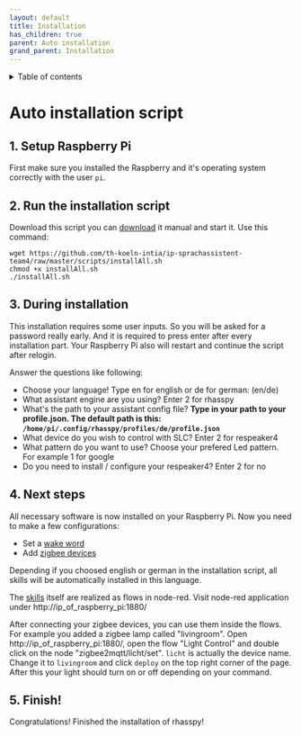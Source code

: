 ```yaml
---
layout: default
title: Installation
has_children: true
parent: Auto installation
grand_parent: Installation
---
```


<details close markdown="block">
  <summary>
    Table of contents
  </summary>
  {: .text-delta }
1. TOC
{:toc}
</details>

# Auto installation script

## 1. Setup Raspberry Pi
First make sure you installed the Raspberry and it's operating system correctly with the user ``pi``.

## 2. Run the installation script
Download this script you can [download](https://github.com/th-koeln-intia/ip-sprachassistent-team4/blob/master/scripts/installAll.sh) it manual
and start it. Use this command:
```
wget https://github.com/th-koeln-intia/ip-sprachassistent-team4/raw/master/scripts/installAll.sh
chmod +x installAll.sh
./installAll.sh
```

## 3. During installation
This installation requires some user inputs. So you will be asked for a password really early.
And it is required to press enter after every installation part.
Your Raspberry Pi also will restart and continue the script after relogin.

Answer the questions like following:
* Choose your language! Type en for english or de for german: (en/de)
* What assistant engine are you using? Enter 2 for rhasspy
* What's the path to your assistant config file? **Type in your path to your profile.json. The default path is this: `/home/pi/.config/rhasspy/profiles/de/profile.json`**
* What device do you wish to control with SLC? Enter 2 for respeaker4
* What pattern do you want to use? Choose your prefered Led pattern. For example 1 for google
* Do you need to install / configure your respeaker4? Enter 2 for no 

## 4. Next steps
All necessary software is now installed on your Raspberry Pi. Now you need to make a few configurations:

- Set a [wake word](/pages/installation/manual/configuration.html#3-wake-word)
- Add [zigbee devices](/pages/knowledge/zigbee/zigbee2mqtt)

Depending if you choosed english or german in the installation script, all skills will be automatically installed
in this language.

The [skills](/pages/skills/) itself are realized as flows in node-red. Visit node-red application 
under http://ip_of_raspberry_pi:1880/

After connecting your zigbee devices, you can use them inside the flows.
For example you added a zigbee lamp called "livingroom". Open http://ip_of_raspberry_pi:1880/, open the flow
"Light Control" and double click on the node "zigbee2mqtt/licht/set". `licht` is actually the device name. 
Change it to `livingroom` and click `deploy` on the top right corner of the page. After this your light should
turn on or off depending on your command.

## 5. Finish!

Congratulations! Finished the installation of rhasspy!